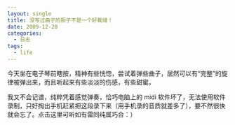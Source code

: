 ```yaml
---
layout: single
title: 没写过曲子的厨子不是一个好裁缝！
date: 2009-12-20
categories:
  - 日志
tags:
  - life
---
```


今天坐在电子琴前瞎按，精神有些恍惚，尝试着弹些曲子，居然可以有“完整”的旋律被弹出来，而且听起来有些淡淡的伤感，有些甜蜜。

我又不会记谱，纯粹凭着感觉弹奏，恰巧电脑上的 midi 软件坏了，无法使用软件录制，只好掏出手机赶紧把这段录下来（用手机录的音质就差多了），要不然很快就会忘了。点击这里可听如有雷同纯属巧合：）
